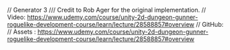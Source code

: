 

// Generator 3
/// Credit to Rob Ager for the original implementation.
//  Video:  https://www.udemy.com/course/unity-2d-dungeon-gunner-roguelike-development-course/learn/lecture/28588857#overview
//  GitHub: 
// Assets : https://www.udemy.com/course/unity-2d-dungeon-gunner-roguelike-development-course/learn/lecture/28588857#overview

